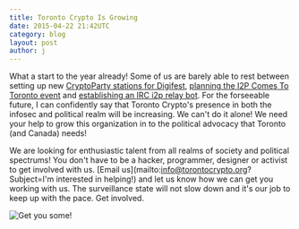 ```yaml
---
title: Toronto Crypto Is Growing
date: 2015-04-22 21:42UTC
category: blog
layout: post
author: j
---
```


What a start to the year already! Some of us are barely able to rest between
setting up new [CryptoParty stations for Digifest](https://torontocrypto.org/blog/2015/03/21/cryptoparty-at-digifest.html), [planning the I2P Comes To
Toronto event](https://torontocrypto.org/blog/2014/12/27/i2p-meetup-and-cta.html) and [establishing an IRC i2p relay bot](https://github.com/torontocrypto/borgil).
For the forseeable future, I can confidently say that Toronto Crypto's presence in both the infosec and
political realm will be increasing. We can't do it alone! We need your help to
grow this organization in to the political advocacy that Toronto (and Canada) needs!

We are looking for enthusiastic talent from all realms of society and political
spectrums! You don't have to be a hacker, programmer, designer or activist to
get involved with us. [Email us](mailto:info@torontocrypto.org?Subject=I'm interested in helping!) and let us know how we can get you working with us. The surveillance state will not slow down and it's our job to keep up with
the pace. Get involved.

![Get you some!](https://torontocrypto.org/img/bumblefart.jpg)
